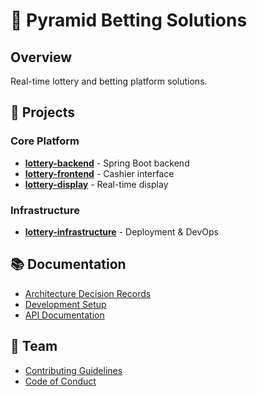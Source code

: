 # 🎯 Pyramid Betting Solutions

## Overview
Real-time lottery and betting platform solutions.

## 🚀 Projects

### Core Platform
- [**lottery-backend**](https://github.com/pyramid-betting-solutions/lottery-backend) - Spring Boot backend
- [**lottery-frontend**](https://github.com/pyramid-betting-solutions/lottery-frontend) - Cashier interface
- [**lottery-display**](https://github.com/pyramid-betting-solutions/lottery-display) - Real-time display

### Infrastructure
- [**lottery-infrastructure**](https://github.com/pyramid-betting-solutions/lottery-infrastructure) - Deployment & DevOps

## 📚 Documentation
- [Architecture Decision Records](./architecture/decisions)
- [Development Setup](./development/setup)
- [API Documentation](./api)

## 👥 Team
- [Contributing Guidelines](./CONTRIBUTING.md)
- [Code of Conduct](./CODE_OF_CONDUCT.md)
